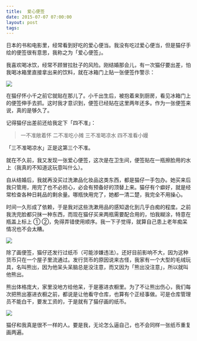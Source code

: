 ```yaml
---
title:  爱心便签
date: 2015-07-07 07:00:00
layout: post
tags:
---
```


日本的书和电影里，经常看到好吃的爱心便当。我没有吃过爱心便当，但是猫仔手绘的便签很有意思，我称之为「爱心便签」。

我喜欢喝冰饮，经常不顾冒拉肚子的风险。刚结婚那会儿，有一次猫仔要出差，怕我喝冰箱里直接拿出来的饮料，就在冰箱门上贴一张便签作警示：

![](/img/2015/love-note_fridge.jpg)

在猫仔怀小千之前它就贴在那儿了。小千出生后，被抱着来到厨房，看见冰箱门上的便签伸手去抓。这时我才意识到，便签已经贴在这里两年还多。作为一张便签来说，真的是够久了。

记得猫仔出差前还给我定下「四不准」：

> 一不准敞着怀
二不准吃小摊
三不准喝凉水
四不准看小嫚

「三不准喝凉水」正是这第三个不准。

就在不久前，我又发现一张爱心便签，这次是在卫生间，便签贴在一瓶擦脸用的水上（我真的不知道这玩意叫什么）。

自从结婚后，我就再没买过洗漱品化妆品这类东西，都是猫仔一手包办。她买来后我只管用，用完了也不必担心，必会有预备好的顶替上来。猫仔有个癖好，就是经常检查各种日耗品的剩余量。哪瓶快用完了，她都一清二楚，我完全不用操心。

时间一久形成了依赖，于是我对这些洗漱用品的感知退化到几乎白痴的程度。之前我洗完脸都只抹一种东西，而现在猫仔买来两瓶需要配合用的，怕我糊涂，特意在瓶盖上标上 ① ②，免得弄错使用顺序。我一下子觉得，就算自己患上老年痴呆情况也不会太糟。


![](/img/2015/love-note_lotion.jpg)

除了画便签，猫仔还发行过纸币（可能涉嫌违法）。还好目前影响不大，因为这种货币只在一个屋子里流通过。发行货币的原因说来古怪，我家有一个大型的毛绒玩具，名叫熊出，因为他呆头呆脑总是没注意，而又因为「熊出没注意」，所以就叫他熊出。

熊出体格庞大，家里没地方给他呆，于是塞进衣橱里。为了不让熊出伤心，我们每次把熊出塞进衣橱之前，都说是让他看守仓库，也算有个正经事做。可是仓库管理员不能白干，要发工资的，于是就有了猫仔画的纸币。

![](/img/2015/love-note_money.jpg)

猫仔和我真是很不一样的人。要是我，无论怎么逼自己，也不会同样一张纸币重复画两遍。
